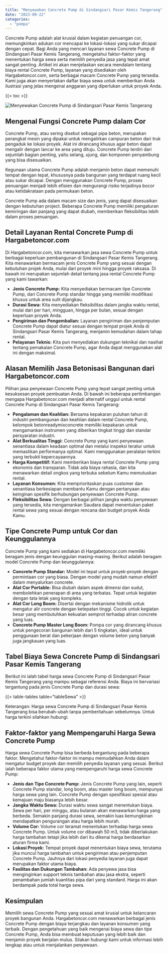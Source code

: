 ```yaml
---
title: "Menyewakan Concrete Pump di Sindangsari Pasar Kemis Tangerang"
date: "2023-09-22"
categories: 
  - "pompa"
---
```




Concrete Pump adalah alat krusial dalam kegiatan penuangan cor, memungkinkan adukan cor mencapai ke lokasi-lokasi yang sukar dicapai dengan cepat. Bagi Anda yang mencari layanan sewa Concrete Pump di Sindangsari Pasar Kemis Tangerang, mengetahui faktor-faktor yang menentukan harga sewa serta memilih penyedia jasa yang tepat amat sangat penting. Artikel ini akan menjelaskan secara mendalam tentang biaya rental Concrete Pump, layanan yang disediakan oleh Hargabetoncor.com, serta berbagai macam Concrete Pump yang tersedia. Kami juga akan menyertakan daftar biaya sewa untuk memberikan Anda ilustrasi yang jelas mengenai anggaran yang diperlukan untuk proyek Anda.

{{< toc >}}

![Menyewakan Concrete Pump di Sindangsari Pasar Kemis Tangerang](https://hargareadymixid.github.io/pompa/concrete-pump%20(20).png)

## Mengenal Fungsi Concrete Pump dalam Cor

Concrete Pump, atau sering disebut sebagai pipa beton, merupakan perangkat mesin yang dipakai untuk mengalirkan campuran beton dari truk pengaduk ke lokasi proyek. Alat ini dirancang khusus agar beton dapat mengalir dengan lancar ke area yang dituju. Concrete Pump terdiri dari sejumlah bagian penting, yaitu selang, ujung, dan komponen penyambung yang bisa disesuaikan.

Kegunaan utama Concrete Pump adalah menjamin beton dapat memenuhi tempat dengan tepat, khususnya pada bangunan yang terdapat ruang kecil atau sukar dicapai. Dengan menggunakan Concrete Pump, proses penuangan menjadi lebih efisien dan mengurangi risiko terjadinya bocor atau ketidakrataan pada permukaan beton.

Concrete Pump ada dalam macam size dan jenis, yang dapat disesuaikan dengan kebutuhan project. Beberapa Concrete Pump memiliki pengaturan kemiringan dan panjang yang dapat diubah, memberikan fleksibilitas lebih dalam proses penuangan.

## Detail Layanan Rental Concrete Pump di Hargabetoncor.com

Di Hargabetoncor.com, kita menawarkan jasa sewa Concrete Pump untuk berbagai keperluan pembangunan di Sindangsari Pasar Kemis Tangerang. Kita menawarkan bermacam jenis Concrete Pump yang sesuai dengan kebutuhan projek Anda, mulai dari proyek mini hingga proyek raksasa. Di bawah ini merupakan sejumlah detail tentang jasa rental Concrete Pump yang kami tawarkan:

- **Jenis Concrete Pump:** Kita menyediakan bermacam tipe Concrete Pump, dari Concrete Pump standar hingga yang memiliki modifikasi khusus untuk area sulit dijangkau.
- **Durasi Sewa:** Kita menyediakan fleksibilitas dalam jangka waktu rental, mulai dari per hari, mingguan, hingga per bulan, sesuai dengan keperluan proyek Anda.
- **Pengiriman dan Pengembalian:** Layanan pengiriman dan penjemputan Concrete Pump dapat diatur sesuai dengan tempat projek Anda di Sindangsari Pasar Kemis Tangerang, menjamin kemudahan dalam tahap rental.
- **Pelayanan Teknis:** Kita pun menyediakan dukungan teknikal dan nasihat tentang pemakaian Concrete Pump, agar Anda dapat menggunakan alat ini dengan maksimal.

## Alasan Memilih Jasa Betonisasi Bangunan dari Hargabetoncor.com

Pilihan jasa penyewaan Concrete Pump yang tepat sangat penting untuk kesuksesan proyek pembuatan Anda. Di bawah ini beberapa pertimbangan mengapa Hargabetoncor.com menjadi alternatif unggul untuk rental Concrete Pump di Sindangsari Pasar Kemis Tangerang:

- **Pengalaman dan Keahlian:** Bersama kepakaran puluhan tahun di industri pembangunan dan keahlian dalam rental Concrete Pump, kelompok betonreadymixconcrete memiliki kepakaran untuk mengamankan instrumen yang diberikan tingkat tinggi dan standar persyaratan industri.
- **Alat Berkualitas Tinggi:** Concrete Pump yang kami penyewaan senantiasa dalam keadaan optimal dan melalui inspeksi teratur untuk memastikan performanya optimal. Kami menggunakan peralatan terkini yang terbukti kepercayaannya.
- **Harga Kompetitif:** Kami memberikan biaya rental Concrete Pump yang ekonomis dan transparan. Tidak ada biaya rahasia, dan kita menawarkan detail ongkos yang terbuka sebelum Kamu memutuskan rental.
- **Layanan Konsumen:** Kita memprioritaskan puas customer dan senantiasa berkesiapan membantu Kamu dengan pertanyaan atau keinginan spesifik berhubungan penyewaan Concrete Pump.
- **Fleksibilitas Sewa:** Dengan berbagai pilihan jangka waktu penyewaan yang tersedia, kita mengamankan Saudara dapat menentukan paket rental sewa yang sesuai dengan rencana dan budget proyek Anda Kamu.

## Tipe Concrete Pump untuk Cor dan Keunggulannya

Concrete Pump yang kami sediakan di Hargabetoncor.com memiliki beragam jenis dengan keunggulan masing-masing. Berikut adalah beragam model Concrete Pump dan keunggulannya:

- **Concrete Pump Standar:** Model ini tepat untuk proyek-proyek dengan permintaan cor yang biasa. Dengan model yang mudah namun efektif dalam menyalurkan concrete.
- **Alat Cor Portable:** Bisa diubah dalam aspek dimensi dan sudut, membolehkan penerapan di area yang terbatas. Tepat untuk kegiatan dengan tata letak yang kompleks.
- **Alat Cor Long Boom:** Disertai dengan mekanisme hidrolik untuk mengatur alir concrete dengan ketepatan tinggi. Cocok untuk kegiatan besar yang membutuhkan kekuatan semprot terhadap aliran concrete yang luas.
- **Concrete Pump Master Long Boom:** Pompa cor yang dirancang khusus untuk pengecoran bangunan lebih dari 5 tingkatan, ideal untuk penggunaan berat dan pekerjaan dengan volume beton yang banyak juga jangkauan yang luas.

## Tabel Biaya Sewa Concrete Pump di Sindangsari Pasar Kemis Tangerang

Berikut ini ialah tabel harga sewa Concrete Pump di Sindangsari Pasar Kemis Tangerang yang mampu sebagai referensi Anda. Biaya ini bervariasi tergantung pada jenis Concrete Pump dan durasi sewa:

{{< table-tables table="tableSewa" >}}

Keterangan: Harga sewa Concrete Pump di Sindangsari Pasar Kemis Tangerang bisa berubah-ubah tanpa pemberitahuan sebelumnya. Untuk harga terkini silahkan hubungi.

## Faktor-faktor yang Mempengaruhi Harga Sewa Concrete Pump

Harga sewa Concrete Pump bisa berbeda bergantung pada beberapa faktor. Mengetahui faktor-faktor ini mampu memudahkan Anda dalam mengatur budget proyek dan memilih penyedia layanan yang sesuai. Berikut ialah beberapa faktor utama yang mempengaruhi harga sewa Concrete Pump:

- **Jenis dan Tipe Concrete Pump:** Jenis Concrete Pump yang lain, seperti Concrete Pump standar, long boom, atau master long boom, mempunyai harga sewa yang lain. Concrete Pump dengan spesifikasi spesial atau kemajuan maju biasanya lebih besar.
- **Jangka Waktu Sewa:** Durasi waktu sewa sangat menentukan biaya. Sewa per hari, per minggu, atau bulanan akan menawarkan harga yang berbeda. Semakin panjang durasi sewa, semakin luas kemungkinan mendapatkan pengurangan atau harga lebih murah.
- **Volume Cor:** Volume cor teramat menentukan terhadap harga sewa Concrete Pump. Untuk volume cor dibawah 50 m3, tidak diberlakukan harga tambahan tetapi jika lebih dari itu dikenai harga berdasarkan aturan firma kami.
- **Lokasi Proyek:** Tempat proyek dapat menentukan biaya sewa, terutama jika muncul harga tambahan untuk pengiriman atau penjemputan Concrete Pump. Jauhnya dari lokasi penyedia layanan juga dapat merupakan faktor utama biaya.
- **Fasilitas dan Dukungan Tambahan:** Ada penyewa jasa bisa menginginkan support teknis tambahan atau jasa ekstra, seperti penambahan jumlah kuantitas pipa dari yang standard. Harga ini akan berdampak pada total harga sewa.

## Kesimpulan

Memilih sewa Concrete Pump yang sesuai amat krusial untuk kelancaran proyek bangunan Anda. Hargabetoncor.com menawarkan berbagai jenis Concrete Pump dengan biaya terjangkau dan layanan konsumen yang terbaik. Dengan pengetahuan yang baik mengenai biaya sewa dan tipe Concrete Pump, Anda bisa membuat keputusan yang lebih baik dan menjamin proyek berjalan mulus. Silakan hubungi kami untuk informasi lebih lengkap atau untuk menjalankan penyewaan.
